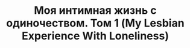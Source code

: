 ---
draft: false
slug: moia-intimnaia-zhizn-s-odinochestvom-tom-1-my-lesbian-experience-with-loneliness-5cecf5e8
title: Моя интимная жизнь с одиночеством. Том 1 (My Lesbian Experience With Loneliness)
type: books
params:
  authors:
    - Jocelyne Allen
    - Kabi Nagata, Nagata Kabi
  book_title: Моя интимная жизнь с одиночеством. Том 1 (My Lesbian Experience With Loneliness)
  book_description: 'Как покончить с бессмысленным существованием, начавшимся после окончания старшей школы? Как преодолеть муки одиночества, длившиеся целых десять лет? Мой ответ – обратиться к услугам девушки по вызову. Вы держите в руках мой откровенный отчет о том, как я заглянула в самые потаенные уголки своей души.'
  cover: https://images-na.ssl-images-amazon.com/images/S/compressed.photo.goodreads.com/books/1530989553i/33113683.jpg
  editions count: '23'
  isbn: '9785758404263'
  languages:
    - Английский
    - Испанский
    - Итальянский
    - Русский
    - Японский
  goodreads_link: https://www.goodreads.com/book/show/54766327-1
  page_count: '144'
  publication_year: '2016'
  publishers:
    - Фабрика комиксов
  russian_audioversion: false
  russian_translation_status: exists
  short_book_description: Как покончить с бессмысленным существованием, начавшимся после окончания старшей школы? Как преодолеть муки одиночества, длившиеся целых десять лет?..
  tags:
    - Adolescence
    - Artists
    - Bandes dessinées
    - Biographies
    - Comic books strips
    - Comic books strips etc.
    - Japan
    - Translations into English
    - Female Homosexuality
    - Kabi Nagata
    - LGBTQIA+
    - Lesbianism
    - Lesbians
    - Comic books strips etc
    - Lesbiennes
    - Loneliness
    - Manga
    - Personnes seules
    - Prostitution
    - Self-actualization
    - Psychology
    - Sexual behavior
    - Sexualité
    - Single Person
    - Single people
    - Single women
    - Solitude
    - Women artists
    - biography
    - graphic novels & comics
    - isolation
    - lesbian
    - memoir
    - mental illness
    - nonfiction
    - queer
---